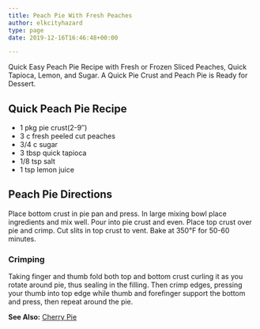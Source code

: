 ```yaml
---
title: Peach Pie With Fresh Peaches
author: elkcityhazard
type: page
date: 2019-12-16T16:46:48+00:00

---
```

Quick Easy Peach Pie Recipe with Fresh or Frozen Sliced Peaches, Quick Tapioca, Lemon, and Sugar. A Quick Pie Crust and Peach Pie is Ready for Dessert.

## Quick Peach Pie Recipe

  * 1 pkg pie crust(2-9&#8243;)
  * 3 c fresh peeled cut peaches
  * 3/4 c sugar
  * 3 tbsp quick tapioca
  * 1/8 tsp salt
  * 1 tsp lemon juice

## Peach Pie Directions

Place bottom crust in pie pan and press. In large mixing bowl place ingredients and mix well. Pour into pie crust and even. Place top crust over pie and crimp. Cut slits in top crust to vent. Bake at 350&#8457; for 50-60 minutes.

### Crimping

Taking finger and thumb fold both top and bottom crust curling it as you rotate around pie, thus sealing in the filling. Then crimp edges, pressing your thumb into top edge while thumb and forefinger support the bottom and press, then repeat around the pie.

**See Also:** [Cherry Pie][1]

 [1]: /wordpress/dessert-recipes/traverse-city-cherry-pie/